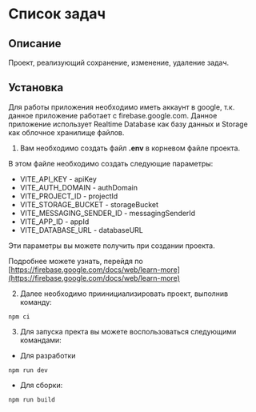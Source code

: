 # Список задач

## Описание

Проект, реализующий сохранение, изменение, удаление задач.

## Установка

Для работы приложения необходимо иметь аккаунт в google, т.к. данное приложение работает с firebase.google.com.
Данное приложение использует Realtime Database как базу данных и Storage как облочное хранилище файлов.

1. Вам необходимо создать файл **.env** в корневом файле проекта.

В этом файле необходимо создать следующие параметры:

- VITE_API_KEY - apiKey
- VITE_AUTH_DOMAIN - authDomain
- VITE_PROJECT_ID - projectId
- VITE_STORAGE_BUCKET - storageBucket
- VITE_MESSAGING_SENDER_ID - messagingSenderId
- VITE_APP_ID - appId
- VITE_DATABASE_URL - databaseURL

Эти параметры вы можете получить при создании проекта.

Подробнее можете узнать, перейдя по [https://firebase.google.com/docs/web/learn-more](https://firebase.google.com/docs/web/learn-more)

2. Далее необходимо приинициализировать проект, выполнив команду:

```
npm ci
```

3. Для запуска пректа вы можете воспользоваться следующими командами:

- Для разработки

```
npm run dev
```

- Для сборки:

```
npm run build
```
